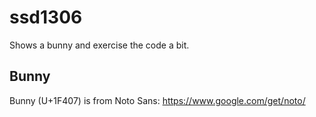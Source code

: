 # ssd1306

Shows a bunny and exercise the code a bit.


## Bunny

Bunny (U+1F407) is from Noto Sans: https://www.google.com/get/noto/
